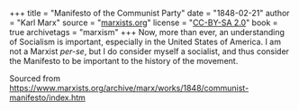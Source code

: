 +++
title = "Manifesto of the Communist Party"
date = "1848-02-21"
author = "Karl Marx"
source = "[marxists.org](https://www.marxists.org/archive/marx/works/1848/communist-manifesto/index.htm)"
license = "[CC-BY-SA 2.0](https://www.marxists.org/admin/legal/cc/by-sa.htm)"
book = true
archivetags = "marxism"
+++
Now, more than ever, an understanding of Socialism is important, especially in the United States of America. I am not a Marxist *per-se*, but I do consider myself a socialist, and thus consider the Manifesto to be important to the history of the movement.

<!--more-->

Sourced from https://www.marxists.org/archive/marx/works/1848/communist-manifesto/index.htm